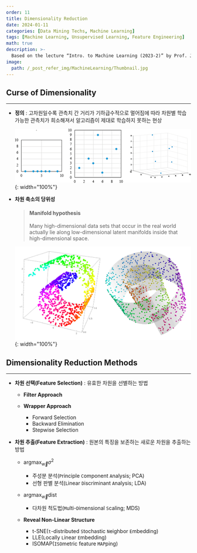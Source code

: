 ```yaml
---
order: 11
title: Dimensionality Reduction
date: 2024-01-11
categories: [Data Mining Techs, Machine Learning]
tags: [Machine Learning, Unsupervised Learning, Feature Engineering]
math: true
description: >-
  Based on the lecture “Intro. to Machine Learning (2023-2)” by Prof. Je Hyuk Lee, Dept. of Data Science, The Grad. School, Kookmin Univ.
image:
  path: /_post_refer_img/MachineLearning/Thumbnail.jpg
---
```


## Curse of Dimensionality
-----

- **정의** : 고차원일수록 관측치 간 거리가 기하급수적으로 멀어짐에 따라 차원별 학습 가능한 관측치가 희소해져서 알고리즘이 제대로 학습하지 못하는 현상

    ![01](/_post_refer_img/MachineLearning/11-01.png){: width="100%"}

- **차원 축소의 당위성**

    > #### Manifold hypothesis
    > Many high-dimensional data sets that occur in the real world actually lie along low-dimensional latent manifolds inside that high-dimensional space.

    ![02](/_post_refer_img/MachineLearning/11-02.jpeg){: width="100%"}

## Dimensionality Reduction Methods
-----

- **차원 선택(Feature Selection)** : 유효한 차원을 선별하는 방법
    - **Filter Approach**

    - **Wrapper Approach**
        - Forward Selection
        - Backward Elimination
        - Stepwise Selection

- **차원 추출(Feature Extraction)** : 원본의 특징을 보존하는 새로운 차원을 추출하는 방법
    - $\text{arg} \max_{\overrightarrow{w}}{\sigma^{2}}$
        - 주성분 분석(`P`rinciple `C`omponent `A`nalysis; PCA)
        - 선형 판별 분석(`L`inear `D`iscriminant `A`nalysis; LDA)

    - $\text{arg} \max_{\overrightarrow{w}}{\text{dist}}$
        - 다차원 척도법(`M`ulti-`D`imensional `S`caling; MDS)

    - **Reveal Non-Linear Structure**
        - t-SNE(`t`-distributed `S`tochastic `N`eighbor `E`mbedding)
        - LLE(`L`ocally `L`inear `E`mbedding)
        - ISOMAP(`ISO`metric feature `MAP`ping)